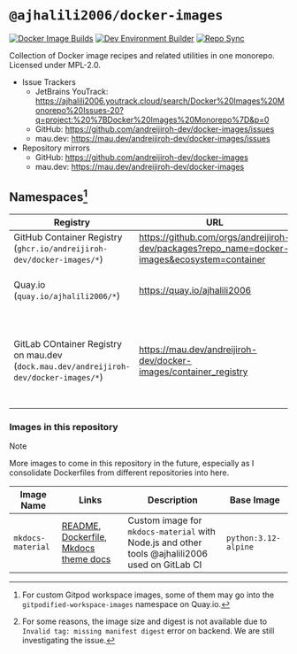 # `@ajhalili2006/docker-images`

[![Docker Image Builds](https://github.com/andreijiroh-dev/docker-images/actions/workflows/docker-buildops.yml/badge.svg)](https://github.com/andreijiroh-dev/docker-images/actions/workflows/docker-buildops.yml)
[![Dev Environment Builder](https://github.com/andreijiroh-dev/docker-images/actions/workflows/docker-buildops-devenv.yml/badge.svg)](https://github.com/andreijiroh-dev/docker-images/actions/workflows/docker-buildops-devenv.yml)
[![Repo Sync](https://github.com/andreijiroh-dev/docker-images/actions/workflows/reposync.yml/badge.svg)](https://github.com/andreijiroh-dev/docker-images/actions/workflows/reposync.yml)

Collection of Docker image recipes and related utilities in one monorepo. Licensed under MPL-2.0.

* Issue Trackers
  * JetBrains YouTrack: <https://ajhalili2006.youtrack.cloud/search/Docker%20Images%20Monorepo%20Issues-20?q=project:%20%7BDocker%20Images%20Monorepo%7D&p=0>
  * GitHub: <https://github.com/andreijiroh-dev/docker-images/issues>
  * mau.dev: <https://mau.dev/andreijiroh-dev/docker-images/issues>
* Repository mirrors
  * GitHub: <https://github.com/andreijiroh-dev/docker-images>
  * mau.dev: <https://mau.dev/andreijiroh-dev/docker-images>

## Namespaces[^2]

| Registry | URL | Description/Notes |
| --- | --- | --- |
| GitHub Container Registry (`ghcr.io/andreijiroh-dev/docker-images/*`) | <https://github.com/orgs/andreijiroh-dev/packages?repo_name=docker-images&ecosystem=container> | Primary namespace for builds |
| Quay.io (`quay.io/ajhalili2006/*`) | <https://quay.io/ajhalili2006> | Alternative Docker registry in case of GitHub Container Registry downtime |
| GitLab COntainer Registry on mau.dev (`dock.mau.dev/andreijiroh-dev/docker-images/*`) | <https://mau.dev/andreijiroh-dev/docker-images/container_registry> | Alternative Docker registry in case of GitHub Container Registry downtime[^1], also secondary namespace for GitLab CI builds |

[^1]: For some reasons, the image size and digest is not available due to `Invalid tag: missing manifest digest` error on backend. We are still investigating the issue.
[^2]: For custom Gitpod workspace images, some of them may go into the `gitpodified-workspace-images` namespace on Quay.io.

### Images in this repository

> [!NOTE]
> More images to come in this repository in the future, especially as I consolidate Dockerfiles from different repositories into here.

| Image Name | Links | Description | Base Image |
| --- | --- | --- | --- |
| `mkdocs-material` | [README](./docker/mkdocs-material/Dockerfile), [Dockerfile](./docker/mkdocs-material/Dockerfile), [Mkdocs theme docs](https://squidfunk.github.io/mkdocs-material) | Custom image for `mkdocs-material` with Node.js and other tools @ajhalili2006 used on GitLab CI | `python:3.12-alpine` |
